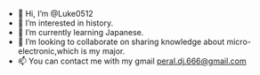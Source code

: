 - 👋 Hi, I’m @Luke0512
- 👀 I’m interested in history.
- 🌱 I’m currently learning Japanese.
- 💞️ I’m looking to collaborate on sharing knowledge about micro-electronic,which is my major.
- 📫 You can contact me with my gmail  peral.dj.666@gmail.com

<!---
Luke0512/Luke0512 is a ✨ special ✨ repository because its `README.md` (this file) appears on your GitHub profile.
You can click the Preview link to take a look at your changes.
--->
